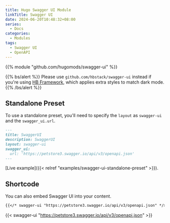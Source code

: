 ```yaml
---
title: Hugo Swagger UI Module
linkTitle: Swagger UI
date: 2024-06-20T10:48:32+08:00
series:
  - Docs
categories:
  - Modules
tags:
  - Swagger UI
  - OpenAPI
---
```


{{% module "github.com/hugomods/swagger-ui" %}}

{{% bs/alert %}}
Please use `github.com/hbstack/swagger-ui` instead if you're using [HB Framework](https://hbstack.dev/), which applies extra styles to match dark mode.
{{% /bs/alert %}}

## Standalone Preset

To use a standalone preset, you'll need to specify the `layout` as `swagger-ui` and the `swagger_ui.url`.

```markdown
---
title: SwaggerUI
description: SwaggerUI
layout: swagger-ui
swagger_ui:
  url: 'https://petstore3.swagger.io/api/v3/openapi.json'
---
```

[Live example]({{< relref "examples/swagger-ui-standalone-preset" >}}).

## Shortcode

You can also embed Swagger UI into your content.

```markdown
{{</* swagger-ui "https://petstore3.swagger.io/api/v3/openapi.json" */>}}
```

{{< swagger-ui "https://petstore3.swagger.io/api/v3/openapi.json" >}}
